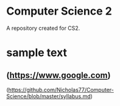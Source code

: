 # Computer Science 2
A repository created for CS2.
# sample text   
(https://www.google.com)
---
(https://github.com/Nicholas77/Computer-Science/blob/master/syllabus.md)
